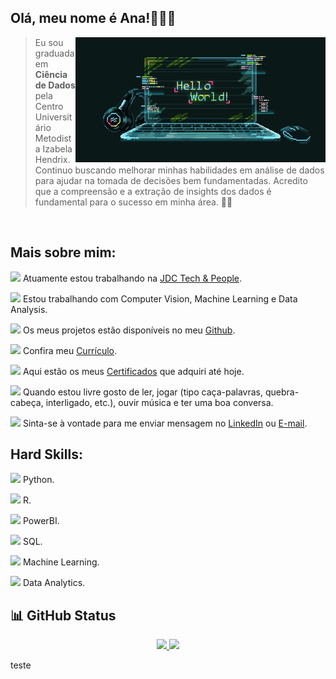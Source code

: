 ## Olá, meu nome é Ana!👩🏻‍💻

<!--<div>
    <img src="dc.png" width="300" align="right">
</div> -->
<img src="gif.gif"  align="right">

> Eu sou graduada em **Ciência de Dados** pela Centro Universitário Metodista Izabela Hendrix. 
> Continuo buscando melhorar minhas habilidades em análise de dados para ajudar na tomada de decisões bem fundamentadas. Acredito que a compreensão e a extração
 de insights dos dados é fundamental para o sucesso em minha área. 🎲💚
<br/>

## Mais sobre mim:

<img src="https://user-images.githubusercontent.com/57241391/216839892-79024658-8384-4a35-b903-c634cd2cf7d3.png" height="25">  Atuamente estou trabalhando na [JDC Tech & People](https://jdctech.com.br/).

<img src="https://user-images.githubusercontent.com/57241391/216839998-e0537e3d-b4de-419c-b1ee-542328fc5e0a.png" height="25">  Estou trabalhando com Computer Vision, Machine Learning e Data Analysis.

<img src="https://user-images.githubusercontent.com/57241391/216839605-4c87ad04-319c-40b4-8e9b-41a88b6bbea8.png" height="25">  Os meus projetos estão disponíveis no meu [Github](https://github.com/anamariapego).

<img src="https://user-images.githubusercontent.com/57241391/216840069-b1a1201f-999f-49cf-8559-e70c089e1fe7.png" height="30">  Confira meu [Currículo](https://drive.google.com/file/d/1sYlgM2UIJQi5036e569nbeckBy1yIEVB/view?usp=share_link).

<img src="https://user-images.githubusercontent.com/57241391/216840287-e9d5ddd4-1471-47e2-88d2-955411d335db.png" height="25">  Aqui estão os meus [Certificados](https://drive.google.com/drive/folders/1t_adGWdgqYNaekqp4jMj4u5KKMU6fIyh?usp=sharing) que adquiri até hoje.

<img src="https://user-images.githubusercontent.com/57241391/216840500-c94634ec-a5c0-4ffb-997b-bc968e698231.png" height="25">  Quando estou livre gosto de ler, jogar (tipo caça-palavras, quebra-cabeça, interligado, etc.), ouvir música e ter uma boa conversa. 

<img src="https://user-images.githubusercontent.com/57241391/216840591-dae323e4-f0ca-47c3-86a1-53caf1f307ba.png" height="25">  Sinta-se à vontade para me enviar mensagem no [LinkedIn](https://www.linkedin.com/in/ana-pego/) ou [E-mail](mailto:anapinheiro0404@gmail.com).
<br>

## Hard Skills:

<img src="https://user-images.githubusercontent.com/57241391/216841855-87ae58be-46d5-4434-bd49-eba464e8f8f6.png"  height="25"> Python.

<img src="https://user-images.githubusercontent.com/57241391/216842189-6213fd4a-9a94-4a63-bb26-445fcdda89fd.png"  height="25"> R.

<img src="https://user-images.githubusercontent.com/57241391/216842322-705bc15c-607b-4668-b86a-be582b21cb1b.png"  height="25"> PowerBI.

<img src="https://user-images.githubusercontent.com/57241391/216842485-dded7f1c-0ac7-42cd-9a1e-1660d0c68b57.png"  height="25"> SQL.

<img src="https://user-images.githubusercontent.com/57241391/216842644-9ef5c32d-d35c-4a86-8cf4-cb3f5b6521f4.png"  height="25"> Machine Learning.

<img src="https://user-images.githubusercontent.com/57241391/216842730-cb1470a0-a340-46de-946e-0ac18048cb2a.png"  height="25"> Data Analytics.

## 📊 GitHub Status


<p align="center">
<a href="https://github.com/anamariapego">
  <img height="180em" src="https://github-readme-stats-eight-theta.vercel.app/api?username=anamariapego&show_icons=true&theme=tokyonight&include_all_commits=true&count_private=true"/>
  <img height="180em" src="https://github-readme-stats-eight-theta.vercel.app/api/top-langs/?username=anamariapego&layout=compact&langs_count=8&theme=tokyonight"/>
</a>
</p>

teste
